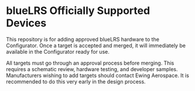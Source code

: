 # blueLRS Officially Supported Devices

This repository is for adding approved blueLRS hardware to the Configurator. Once a target is accepted and merged, it will immediately be available in the Configurator ready for use.

All targets must go through an approval process before merging.  This requires a schematic review, hardware testing, and developer samples.  Manufacturers wishing to add targets should contact Ewing Aerospace. It is recommended to do this very early in the design process.


